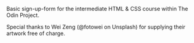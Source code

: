 Basic sign-up-form for the intermediate HTML & CSS course within The Odin Project.

Special thanks to Wei Zeng (@fotowei on Unsplash) for supplying their artwork free of charge.